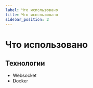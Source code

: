 ```yaml
---
label: Что использовано 
title: Что использовано
sidebar_position: 2
---
```

# Что использовано
## Технологии
- Websocket
- Docker


